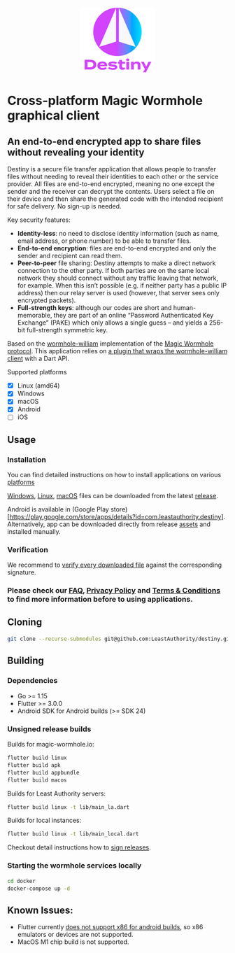 <h1 align="center">
  <img src="https://github.com/LeastAuthority/destiny/raw/main/assets/images/intro-logo.png" height="150" alt="Destiny">
</h1>

# Cross-platform Magic Wormhole graphical client

## An end-to-end encrypted app to share files without revealing your identity 

Destiny is a secure file transfer application that allows people to transfer files without needing to reveal their identities to each other or the service provider. All files are end-to-end encrypted, meaning no one except the sender and the receiver can decrypt the contents. Users select a file on their device and then share the generated code with the intended recipient for safe delivery. No sign-up is needed.

Key security features: 

- **Identity-less**: no need to disclose identity information (such as name, email address, or phone number) to be able to transfer files.
- **End-to-end encryption**: files are end-to-end encrypted and only the sender and recipient can read them.
- **Peer-to-peer** file sharing: Destiny attempts to make a direct network connection to the other party. If both parties are on the same local network they should connect without any traffic leaving that network, for example. When this isn’t possible (e.g. if neither party has a public IP address) then our relay server is used (however, that server sees only encrypted packets).
- **Full-strength keys**: although our codes are short and human-memorable, they are part of an online “Password Authenticated Key Exchange” (PAKE) which only allows a single guess – and yields a 256-bit full-strength symmetric key.


Based on the [wormhole-william](https://github.com/LeastAuthority/wormhole-william)
implementation of the [Magic Wormhole protocol](https://github.com/magic-wormhole/magic-wormhole).
This application relies on [a plugin that wraps the wormhole-william client](https://github.com/LeastAuthority/dart_wormhole_william)
with a Dart API.

Supported platforms

- [x] Linux (amd64)
- [x] Windows
- [x] macOS
- [x] Android
- [ ] iOS

## Usage

### Installation

You can find detailed instructions on how to install applications on various [platforms](https://github.com/LeastAuthority/destiny/blob/main/doc/installation.md)

[Windows](https://github.com/LeastAuthority/destiny/releases/latest/download/destiny_windows.msix), [Linux](https://github.com/LeastAuthority/destiny/releases/latest/download/destiny_linux_amd64.AppImage), [macOS](https://github.com/LeastAuthority/destiny/releases/latest/download/destiny_macos.dmg) files can be downloaded from the latest [release](https://github.com/LeastAuthority/destiny/releases/latest).

Android is available in (Google Play store)[https://play.google.com/store/apps/details?id=com.leastauthority.destiny]. Alternatively, app can be downloaded directly from release [assets](https://github.com/LeastAuthority/destiny/releases/latest/download/destiny_android.apk) and installed manually.


### Verification

We recommend to [verify every downloaded file](https://github.com/LeastAuthority/destiny/blob/main/doc/releases.md) against the corresponding signature.

### Please check our [**FAQ**](https://github.com/LeastAuthority/destiny/blob/main/FAQ.md), [**Privacy Policy**](https://github.com/LeastAuthority/destiny/blob/main/PRIVACY-POLICY.md) and [**Terms & Conditions**](https://github.com/LeastAuthority/destiny/blob/main/TERMS.md) to find more information before to using applications.


## Cloning

```bash
git clone --recurse-submodules git@github.com:LeastAuthority/destiny.git
```

## Building

### Dependencies

- Go >= 1.15
- Flutter >= 3.0.0
- Android SDK for Android builds (>= SDK 24)

### Unsigned release builds

Builds for magic-wormhole.io:

```bash
flutter build linux
flutter build apk
flutter build appbundle
flutter build macos
```

Builds for Least Authority servers:

```bash
flutter build linux -t lib/main_la.dart
```

Builds for local instances:

```bash
flutter build linux -t lib/main_local.dart
```

Checkout detail instructions how to [sign releases](https://github.com/LeastAuthority/destiny/blob/main/doc/releases.md).

### Starting the wormhole services locally

```bash
cd docker
docker-compose up -d
```

## Known Issues:
- Flutter currently [does not support x86 for android builds](https://github.com/flutter/flutter/issues/9253),
so x86 emulators or devices are not supported.
- MacOS M1 chip build is not supported.


